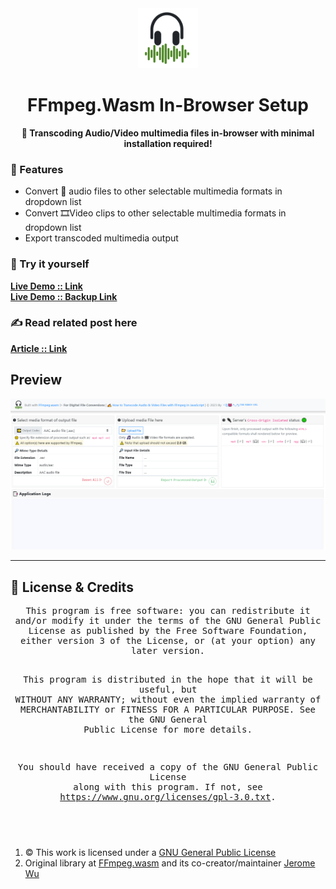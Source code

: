 <div align="center">
  <img src='https://github.com/incubated-geek-cc/FFmpegWasmLocalServer/raw/main/public/img/logo.png' width='96' height='96' alt='logo' />
  <h1 dir="auto">FFmpeg.Wasm In-Browser Setup</h1>

**📀 Transcoding Audio/Video multimedia files in-browser with minimal installation required!**

<div align="left">

### 📌 Features

</div>
<div align="left">
<ul>
	<li>Convert 🎵 audio files to other selectable multimedia formats in dropdown list</li>
	<li>Convert 🎞️Video clips to other selectable multimedia formats in dropdown list</li>
	<li>Export transcoded multimedia output</li>
</ul>
</div>
</div>

### 🌟 Try it yourself
[**Live Demo :: Link**](https://ffmpegwasm.glitch.me/) <br>
[**Live Demo :: Backup Link**](https://ffmpegwasm.onrender.com/)

### ✍ Read related post here
[**Article :: Link**](https://medium.com/weekly-webtips/how-to-transcode-audio-video-files-with-ffmpeg-in-javascript-7edfedf7f6d4)

## Preview
<img src='https://github.com/incubated-geek-cc/FFmpegWasmLocalServer/raw/main/public/img/preview.png' width="800px" />

---

## 📜 License & Credits

<div align='center'>
<pre style='white-space: pre-wrap;margin:0'>
This program is free software: you can redistribute it and/or modify it under the terms of the GNU General Public License as published by the Free Software Foundation, either version 3 of the License, or (at your option) any later version.

This program is distributed in the hope that it will be useful, but WITHOUT ANY WARRANTY; without even the implied warranty of MERCHANTABILITY or FITNESS FOR A PARTICULAR PURPOSE. See the GNU General Public License for more details.

You should have received a copy of the GNU General Public License along with this program. If not, see https://www.gnu.org/licenses/gpl-3.0.txt.
<pre>
</div>

<ol>
	<li>© This work is licensed under a <a rel="license" href="https://github.com/incubated-geek-cc/FFmpegWasmLocalServer/raw/main/LICENSE.txt">GNU General Public License</a>
	</li>
	<li>Original library at <a href="https://github.com/ffmpegwasm/ffmpeg.wasm" target="_blank">FFmpeg.wasm</a> and its co-creator/maintainer <a href="https://github.com/jeromewu" target="_blank">Jerome Wu</a></li>
</ol>